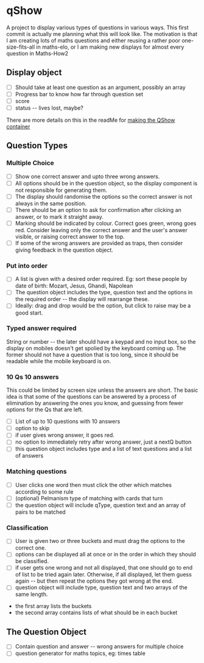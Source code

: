 # qShow
A project to display various types of questions in various ways. This first commit is actually me planning what this will look like. The motivation is that I am creating lots of maths questions and either reusing a rather poor one-size-fits-all in maths-elo, or I am making new displays for almost every question in Maths-How2

## Display  object
- [ ] Should take at least one question as an argument, possibly an array
- [ ] Progress bar to know how far through question set
- [ ] score
- [ ] status -- lives lost, maybe?

There are more details on this in the readMe for [making the QShow container](https://github.com/Samir70/qShow/blob/master/makeQShowContainer.md)

## Question Types

### Multiple Choice
- [ ] Show one correct answer and upto three wrong answers. 
- [ ] All options should be in the question object, so the display component is not responsible for generating them. 
- [ ] The display should randomise the options so the correct answer is not always in the same position. 
- [ ] There should be an option to ask for confirmation after clicking an answer, or to mark it straight away.
- [ ] Marking should be indicated by colour. Correct goes green, wrong goes red. Consider leaving only the correct answer and the user's answer visible, or raising correct answer to the top.
- [ ] If some of the wrong answers are provided as traps, then consider giving feedback in the question object.

### Put into order
- [ ] A list is given with a desired order required. Eg: sort these people by date of birth: Mozart, Jesus, Ghandi, Napolean
- [ ] The question object includes the type, question text and the options in the required order -- the display will rearrange these.
- [ ] Ideally: drag and drop would be the option, but click to raise may be a good start.

### Typed answer required
String or number -- the later should have a keypad and no input box, so the display on mobiles doesn't get spolied by the keyboard coming up.
The former should not have a question that is too long, since it should be readable while the mobile keyboard is on.

### 10 Qs 10 answers
This could be limited by screen size unless the answers are short. The basic idea is that some of the questions can be answered by a process of elimination by answering the ones you know, and guessing from fewer options for the Qs that are left.
- [ ] List of up to 10 questions with 10 answers
- [ ] option to skip 
- [ ] if user gives wrong answer, it goes red. 
- [ ] no option to immediately retry after wrong answer, just a nextQ button
- [ ] this question object includes type and a list of text questions and a list of answers

### Matching questions
- [ ] User clicks one word then must click the other which matches according to some rule
- [ ] (optional) Pelmanism type of matching with cards that turn
- [ ] the question object will include qType, question text and an array of pairs to be matched

### Classification
- [ ] User is given two or three buckets and must drag the options to the correct one. 
- [ ] options can be displayed all at once or in the order in which they should be classified.
- [ ] if user gets one wrong and not all displayed, that one should go to end of list to be tried again later. Otherwise, if all displayed, let them guess again -- but then repeat the options they got wrong at the end.
- [ ] question object will include type, question text and two arrays of the same length.
- the first array lists the buckets
- the second array contains lists of what should be in each bucket

## The Question Object
- [ ] Contain question and answer -- wrong answers for multiple choice
- [ ] question generator for maths topics, eg: times table
